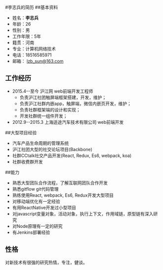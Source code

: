 #李志兵的简历
##基本资料
- 姓名：**李志兵**
- 年龄：26
- 性别：男
- 工作年限：5年
- 籍贯：河南
- 专业：计算机网络技术
- 电话：18516585971
- 邮箱： lzb_sun@163.com
## 工作经历
- 2015.4--至今  沪江网  web前端开发工程师
    - 负责沪江社团触屏端框架搭建，开发，维护；
    - 负责沪江社群内嵌app，触屏端，微信内嵌页开发，维护；
    - 负责社群框架端的设计和实现；
    - 开发社群统一组件开发；
- 2012.9--2015.3  上海适途汽车技术有限公司  web前端开发

##大型项目经验
- 汽车产品生命周期的管理系统
- 沪江社团大型的社交论坛项目(Backbone)
- 社群CCtalk社交产品开发(React, Redux, Es6, webpack, koa)
- 社群收费群开发

##能力
- 熟悉大型团队合作流程，了解互联网团队合作开发
- 熟悉gitflow  git代码管理
- 熟练使用React, webpack, Es6, Redux开发大型项目
- 对移动端优化有一定经验
- 有用ReactNative开发过小型项目
- 对javascript变量对象，活动对象，执行上下文，作用域链，原型链有深入研究
- 对Node原理有一定的研究
- 有Jenkins部署经验
## 性格
对新技术有很强的研究热情，专注，健谈。


